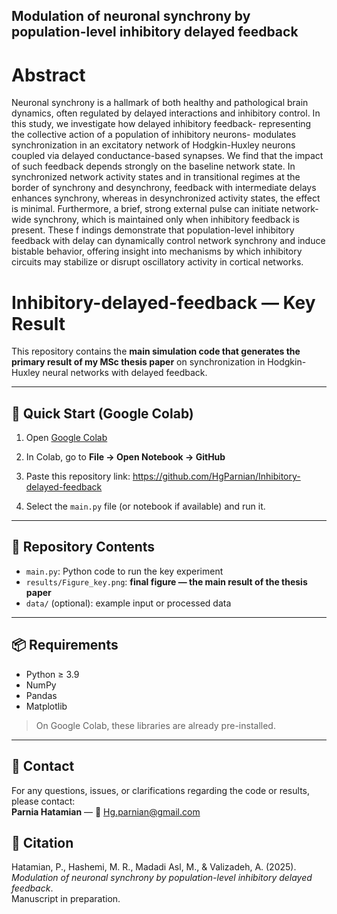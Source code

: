 ## Modulation of neuronal synchrony by population-level inhibitory delayed feedback 

# Abstract 
Neuronal synchrony is a hallmark of both healthy and pathological brain dynamics, often regulated by delayed interactions and inhibitory control. In this study, we investigate how delayed inhibitory feedback- representing the collective action of a population of inhibitory neurons- modulates synchronization in an excitatory network of Hodgkin-Huxley neurons coupled via delayed conductance-based synapses. We find that the impact of such feedback depends strongly on the baseline network state. In synchronized network activity states and in transitional regimes at the border of synchrony and desynchrony, feedback with intermediate delays enhances synchrony, whereas in desynchronized activity states, the effect is minimal. Furthermore, a brief, strong external pulse can initiate network-wide synchrony, which is maintained only when inhibitory feedback is present. These f indings demonstrate that population-level inhibitory feedback with delay can dynamically control network synchrony and induce bistable behavior, offering insight into mechanisms by which inhibitory circuits may stabilize or disrupt oscillatory activity in cortical networks.



# Inhibitory-delayed-feedback — Key Result

This repository contains the **main simulation code that generates the primary result of my MSc thesis paper** on synchronization in Hodgkin-Huxley neural networks with delayed feedback.

---

## 🚀 Quick Start (Google Colab)
1. Open [Google Colab](https://colab.research.google.com/)
2. In Colab, go to **File → Open Notebook → GitHub**
3. Paste this repository link:
https://github.com/HgParnian/Inhibitory-delayed-feedback

4. Select the `main.py` file (or notebook if available) and run it.

---

## 📂 Repository Contents
- `main.py`: Python code to run the key experiment  
- `results/Figure_key.png`: **final figure — the main result of the thesis paper**  
- `data/` (optional): example input or processed data  

---

## 📦 Requirements
- Python ≥ 3.9  
- NumPy  
- Pandas  
- Matplotlib  

> On Google Colab, these libraries are already pre-installed.  

---

## 📧 Contact
For any questions, issues, or clarifications regarding the code or results, please contact:  
**Parnia Hatamian** — 📩 Hg.parnian@gmail.com

## 📖 Citation
Hatamian, P., Hashemi, M. R., Madadi Asl, M., & Valizadeh, A. (2025).  
*Modulation of neuronal synchrony by population-level inhibitory delayed feedback*.  
Manuscript in preparation.
